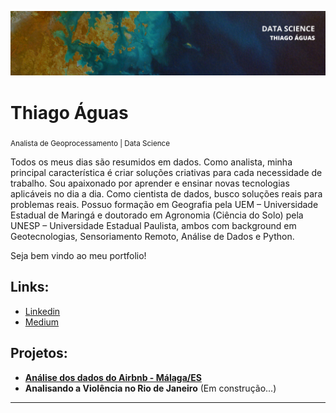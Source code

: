 <p align="center">
  <img src="banner.png" >
</p>

# Thiago Águas  
<sub>Analista de Geoprocessamento | Data Science</sub>

Todos os meus dias são resumidos em dados. Como analista, minha principal característica é criar soluções criativas para cada necessidade de trabalho. Sou apaixonado por aprender e ensinar novas tecnologias aplicáveis no dia a dia. Como cientista de dados, busco soluções reais para problemas reais. Possuo formação em Geografia pela UEM – Universidade Estadual de Maringá e doutorado em Agronomia (Ciência do Solo) pela UNESP – Universidade Estadual Paulista, ambos com background em Geotecnologias, Sensoriamento Remoto, Análise de Dados e Python.

Seja bem vindo ao meu portfolio!

## **Links:**
* [Linkedin](https://www.linkedin.com/in/thiago-aguas/)
* [Medium](https://www.medium.com/@thdeandrade)

## **Projetos:**

* **[Análise dos dados do Airbnb - Málaga/ES](https://bit.ly/3t82pLq)**
* **Analisando a Violência no Rio de Janeiro** (Em construção...)
---
